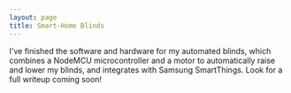```yaml
---
layout: page
title: Smart-Home Blinds
---
```

I've finished the software and hardware for my automated blinds, which combines
a NodeMCU microcontroller and a motor to automatically raise and lower my
blinds, and integrates with Samsung SmartThings. Look for a full writeup coming
soon!
